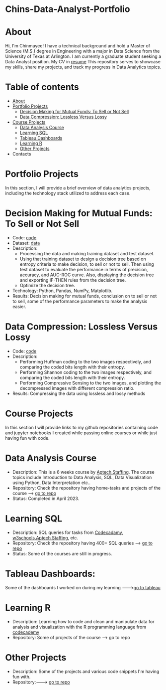 # Chins-Data-Analyst-Portfolio
# About
Hi, I'm Chinmayee! I have a technical background and hold a Master of Science (M.S.) degree in Engineering with a major in Data Science from the University of Texas at Arlington. I am currently a graduate student seeking a Data Analyst position.
My CV in [resume](https://github.com/Chins-10/Data-Analyst-Portfolio/blob/main/Resume_1.docx)
This repository serves to showcase my skills, share my projects, and track my progress in Data Analytics topics.
# Table of contents
+ [About](https://github.com/Chins-10/Data-Analyst-Portfolio/blob/main/README.md#about)
+ [Portfolio Projects](https://github.com/Chins-10/Data-Analyst-Portfolio/blob/main/README.md#portfolio-projects)
  - [Decision Making for Mutual Funds: To Sell or Not Sell](https://github.com/Chins-10/Data-Analyst-Portfolio/blob/main/README.md#decision-making-for-mutual-funds-to-sell-or-not-sell)
  - [Data Compression: Lossless Versus Lossy](https://github.com/Chins-10/Data-Analyst-Portfolio/blob/main/README.md#data-compression-lossless-versus-lossy)
+ [Course Projects](https://github.com/Chins-10/Data-Analyst-Portfolio/blob/main/README.md#course-projects)
  - [Data Analysis Course](https://github.com/Chins-10/Data-Analyst-Portfolio/blob/main/README.md#data-analysis-course)
  - [Learning SQL](https://github.com/Chins-10/Data-Analyst-Portfolio/blob/main/README.md#learning-sql)
  - [Tableau Dashboards](https://github.com/Chins-10/Data-Analyst-Portfolio/blob/main/README.md#tableau-dashboards)
  - [Learning R](https://github.com/Chins-10/Data-Analyst-Portfolio/blob/main/README.md#learning-r)
  - [Other Projects](https://github.com/Chins-10/Data-Analyst-Portfolio/blob/main/README.md#other-projects)
+ Contacts
# Portfolio Projects
In this section, I will provide a brief overview of data analytics projects, including the technology stack utilized to address each case.
# Decision Making for Mutual Funds: To Sell or Not Sell
+ Code: [code](https://github.com/Chins-10/Data-Analyst-Portfolio/blob/main/project_code.ipynb)
+ Dataset: [data](https://www.nasdaq.com/market-activity/index/comp/historical)
+ Description:
  + Processing the data and making training dataset and test dataset.
  + Using that training dataset to design a decision tree based on entropy criteria to make decision, to sell or not to sell. Then using test dataset to evaluate the performance in terms of precision, accuracy, and AUC-ROC curve. Also, displaying the decision tree and exporting IF-THEN rules from the decision tree.
  + Optimize the decision tree.
+ Technology: Python, Pandas, NumPy, Matplotlib.
+ Results: Decision making for mutual funds, conclusion on to sell or not to sell, some of the performance parameters to make the analysis easier.
# Data Compression: Lossless Versus Lossy
+ Code: [code](https://github.com/Chins-10/Data-Analyst-Portfolio/blob/main/p2_code.ipynb)
+ Description:
  + Performing Huffman coding to the two images respectively, and comparing the coded bits length with their entropy.
  + Performing Shannon coding to the two images respectively, and comparing the coded bits length with their entropy.
  + Performing Compressive Sensing to the two images, and plotting the decompressed images with different compression ratio.
+ Results: Compressing the data using lossless and lossy methods
# Course Projects
In this section I will provide links to my github repositories containing code and jupyter notebooks I created while passing online courses or while just having fun with code.
# Data Analysis Course
+ Description: This is a 6 weeks course by [Aptech Staffing](https://www.aptechstaffing.com/courses/). The course topics include Introduction to Data Analysis, SQL, Data Visualization using Python, Data Interpretation etc..
+ Repository: Check the repository having home-tasks and projects of the course --> [go to repo](https://github.com/Chins-10/Data-Analysis-Course)
+ Status: Completed in April 2023.
# Learning SQL
+ Description: SQL queries for tasks from [Codecadamy](https://www.codecademy.com/learn/learn-sql), [w3schools](https://www.w3schools.com/sql/),[Aptech Staffing](https://www.aptechstaffing.com/courses/), etc.
+ Repository: Check the repository having 400+ SQL queries --> [go to repo](https://github.com/Chins-10/Learning-SQL)
+ Status: Some of the courses are still in progress.
# Tableau Dashboards: 
Some of the dashboards I worked on during my learning --->[go to tableau](https://www.dropbox.com/sh/n65xs2ia2m0t8kq/AAAQXUaAhN0HIG8ypKV884vka?e=1&dl=0)
# Learning R
+ Description: Learning how to code and clean and manipulate data for analysis and visualization with the R programming language from [codecademy](https://www.codecademy.com/enrolled/courses/learn-r)
+ Repository: Some of projects of the course --> go to repo
# Other Projects
+ Description: Some of the projects and various code snippets I'm having fun with.
+ Repository:---> [go to repo](https://github.com/Chins-10/My-projects)















